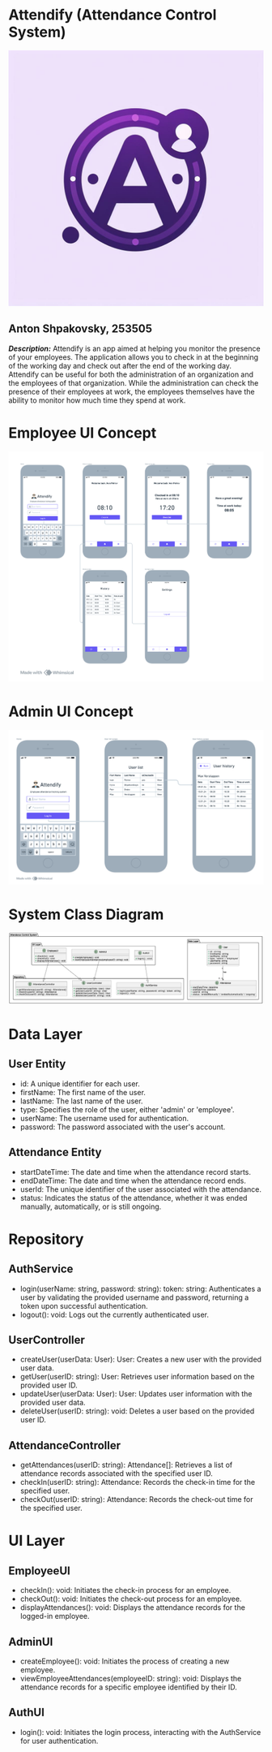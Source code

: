 # Attendify (Attendance Control System)
![logo](/assets/logo.jpeg)
## Anton Shpakovsky, 253505
***Description:*** Attendify is an app aimed at helping you monitor the presence of your employees. The application allows you to check in at the beginning of the working day and check out after the end of the working day. Attendify can be useful for both the administration of an organization and the employees of that organization. While the administration can check the presence of their employees at work, the employees themselves have the ability to monitor how much time they spend at work.
# Employee UI Concept
![concept](/assets/design_concept.png)
# Admin UI Concept
![admin_concept](/assets/admin_concept.png)
# System Class Diagram
![diagram](/assets/system_diagram.png)
# Data Layer

## User Entity
- id: A unique identifier for each user.
- firstName: The first name of the user.
- lastName: The last name of the user.
- type: Specifies the role of the user, either 'admin' or 'employee'.
- userName: The username used for authentication.
- password: The password associated with the user's account.
## Attendance Entity
- startDateTime: The date and time when the attendance record starts.
- endDateTime: The date and time when the attendance record ends.
- userId: The unique identifier of the user associated with the attendance.
- status: Indicates the status of the attendance, whether it was ended manually, automatically, or is still ongoing.
# Repository

## AuthService
- login(userName: string, password: string): token: string: Authenticates a user by validating the provided username and password, returning a token upon successful authentication.
- logout(): void: Logs out the currently authenticated user.
## UserController
- createUser(userData: User): User: Creates a new user with the provided user data.
- getUser(userID: string): User: Retrieves user information based on the provided user ID.
- updateUser(userData: User): User: Updates user information with the provided user data.
- deleteUser(userID: string): void: Deletes a user based on the provided user ID.
## AttendanceController
- getAttendances(userID: string): Attendance[]: Retrieves a list of attendance records associated with the specified user ID.
- checkIn(userID: string): Attendance: Records the check-in time for the specified user.
- checkOut(userID: string): Attendance: Records the check-out time for the specified user.
# UI Layer

## EmployeeUI
- checkIn(): void: Initiates the check-in process for an employee.
- checkOut(): void: Initiates the check-out process for an employee.
- displayAttendances(): void: Displays the attendance records for the logged-in employee.
## AdminUI
- createEmployee(): void: Initiates the process of creating a new employee.
- viewEmployeeAttendances(employeeID: string): void: Displays the attendance records for a specific employee identified by their ID.
## AuthUI
- login(): void: Initiates the login process, interacting with the AuthService for user authentication.
